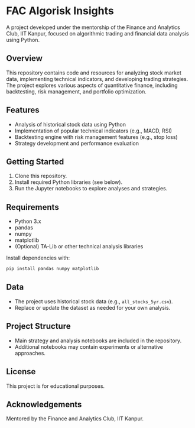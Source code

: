 # FAC Algorisk Insights

A project developed under the mentorship of the Finance and Analytics Club, IIT Kanpur, focused on algorithmic trading and financial data analysis using Python.

## Overview

This repository contains code and resources for analyzing stock market data, implementing technical indicators, and developing trading strategies. The project explores various aspects of quantitative finance, including backtesting, risk management, and portfolio optimization.

## Features

- Analysis of historical stock data using Python
- Implementation of popular technical indicators (e.g., MACD, RSI)
- Backtesting engine with risk management features (e.g., stop loss)
- Strategy development and performance evaluation

## Getting Started

1. Clone this repository.
2. Install required Python libraries (see below).
3. Run the Jupyter notebooks to explore analyses and strategies.

## Requirements

- Python 3.x
- pandas
- numpy
- matplotlib
- (Optional) TA-Lib or other technical analysis libraries

Install dependencies with:

```bash
pip install pandas numpy matplotlib
```

## Data

- The project uses historical stock data (e.g., `all_stocks_5yr.csv`).
- Replace or update the dataset as needed for your own analysis.

## Project Structure

- Main strategy and analysis notebooks are included in the repository.
- Additional notebooks may contain experiments or alternative approaches.

## License

This project is for educational purposes.

## Acknowledgements

Mentored by the Finance and Analytics Club, IIT Kanpur.
